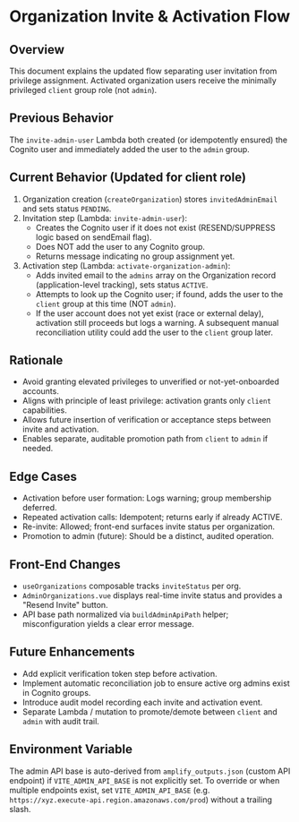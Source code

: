 # Organization Invite & Activation Flow

## Overview
This document explains the updated flow separating user invitation from privilege assignment. Activated organization users receive the minimally privileged `client` group role (not `admin`).

## Previous Behavior
The `invite-admin-user` Lambda both created (or idempotently ensured) the Cognito user and immediately added the user to the `admin` group.

## Current Behavior (Updated for client role)
1. Organization creation (`createOrganization`) stores `invitedAdminEmail` and sets status `PENDING`.
2. Invitation step (Lambda: `invite-admin-user`):
   - Creates the Cognito user if it does not exist (RESEND/SUPPRESS logic based on sendEmail flag).
   - Does NOT add the user to any Cognito group.
   - Returns message indicating no group assignment yet.
3. Activation step (Lambda: `activate-organization-admin`):
   - Adds invited email to the `admins` array on the Organization record (application-level tracking), sets status `ACTIVE`.
   - Attempts to look up the Cognito user; if found, adds the user to the `client` group at this time (NOT `admin`).
   - If the user account does not yet exist (race or external delay), activation still proceeds but logs a warning. A subsequent manual reconciliation utility could add the user to the `client` group later.

## Rationale
- Avoid granting elevated privileges to unverified or not-yet-onboarded accounts.
- Aligns with principle of least privilege: activation grants only `client` capabilities.
- Allows future insertion of verification or acceptance steps between invite and activation.
- Enables separate, auditable promotion path from `client` to `admin` if needed.

## Edge Cases
- Activation before user formation: Logs warning; group membership deferred.
- Repeated activation calls: Idempotent; returns early if already ACTIVE.
- Re-invite: Allowed; front-end surfaces invite status per organization.
- Promotion to admin (future): Should be a distinct, audited operation.

## Front-End Changes
- `useOrganizations` composable tracks `inviteStatus` per org.
- `AdminOrganizations.vue` displays real-time invite status and provides a "Resend Invite" button.
- API base path normalized via `buildAdminApiPath` helper; misconfiguration yields a clear error message.

## Future Enhancements
- Add explicit verification token step before activation.
- Implement automatic reconciliation job to ensure active org admins exist in Cognito groups.
- Introduce audit model recording each invite and activation event.
- Separate Lambda / mutation to promote/demote between `client` and `admin` with audit trail.

## Environment Variable
The admin API base is auto-derived from `amplify_outputs.json` (custom API endpoint) if `VITE_ADMIN_API_BASE` is not explicitly set. To override or when multiple endpoints exist, set `VITE_ADMIN_API_BASE` (e.g. `https://xyz.execute-api.region.amazonaws.com/prod`) without a trailing slash.

